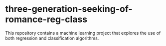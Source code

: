 # three-generation-seeking-of-romance-reg-class
This repository contains a machine learning project that explores the use of both regression and classification algorithms. 
